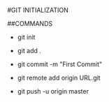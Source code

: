 #GIT INITIALIZATION

##COMMANDS
- git init
- git add .
- git commit -m "First Commit"

- git remote add origin URL.git
- git push -u origin master
